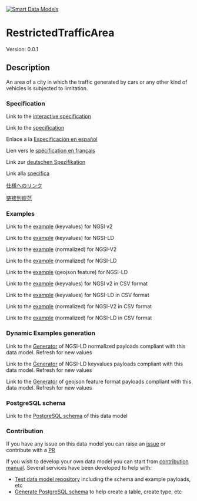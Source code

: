 [![Smart Data Models](https://smartdatamodels.org/wp-content/uploads/2022/01/SmartDataModels_logo.png "Logo")](https://smartdatamodels.org)
# RestrictedTrafficArea
Version: 0.0.1

## Description 

An area of a city in which the traffic generated by cars or any other kind of vehicles is subjected to limitation.
### Specification

Link to the [interactive specification](https://swagger.lab.fiware.org/?url=https://smart-data-models.github.io/dataModel.Transportation/RestrictedTrafficArea/swagger.yaml)

Link to the [specification](https://github.com/smart-data-models/dataModel.Transportation/blob/master/RestrictedTrafficArea/doc/spec.md)

Enlace a la [Especificación en español](https://github.com/smart-data-models/dataModel.Transportation/blob/master/RestrictedTrafficArea/doc/spec_ES.md)

Lien vers le [spécification en français](https://github.com/smart-data-models/dataModel.Transportation/blob/master/RestrictedTrafficArea/doc/spec_FR.md)

Link zur [deutschen Spezifikation](https://github.com/smart-data-models/dataModel.Transportation/blob/master/RestrictedTrafficArea/doc/spec_DE.md)

Link alla [specifica](https://github.com/smart-data-models/dataModel.Transportation/blob/master/RestrictedTrafficArea/doc/spec_IT.md)

[仕様へのリンク](https://github.com/smart-data-models/dataModel.Transportation/blob/master/RestrictedTrafficArea/doc/spec_JA.md)

[链接到规范](https://github.com/smart-data-models/dataModel.Transportation/blob/master/RestrictedTrafficArea/doc/spec_ZH.md)
### Examples

Link to the [example](https://smart-data-models.github.io/dataModel.Transportation/RestrictedTrafficArea/examples/example.json) (keyvalues) for NGSI v2

Link to the [example](https://smart-data-models.github.io/dataModel.Transportation/RestrictedTrafficArea/examples/example.jsonld) (keyvalues) for NGSI-LD

Link to the [example](https://smart-data-models.github.io/dataModel.Transportation/RestrictedTrafficArea/examples/example-normalized.json) (normalized) for NGSI-V2

Link to the [example](https://smart-data-models.github.io/dataModel.Transportation/RestrictedTrafficArea/examples/example-normalized.jsonld) (normalized) for NGSI-LD

Link to the [example](https://smart-data-models.github.io/dataModel.Transportation/RestrictedTrafficArea/examples/example-geojsonfeature.json) (geojson feature) for NGSI-LD

Link to the [example](https://smart-data-models.github.io/dataModel.Transportation/RestrictedTrafficArea/examples/example.json.csv) (keyvalues) for NGSI v2 in CSV format

Link to the [example](https://smart-data-models.github.io/dataModel.Transportation/RestrictedTrafficArea/examples/example.jsonld.csv) (keyvalues) for NGSI-LD in CSV format

Link to the [example](https://smart-data-models.github.io/dataModel.Transportation/RestrictedTrafficArea/examples/example-normalized.json.csv) (normalized) for NGSI-V2 in CSV format

Link to the [example](https://smart-data-models.github.io/dataModel.Transportation/RestrictedTrafficArea/examples/example-normalized.jsonld.csv) (normalized) for NGSI-LD in CSV format
### Dynamic Examples generation

Link to the [Generator](https://smartdatamodels.org/extra/ngsi-ld_generator.php?schemaUrl=https://raw.githubusercontent.com/smart-data-models/dataModel.Transportation/master/RestrictedTrafficArea/schema.json&email=info@smartdatamodels.org) of NGSI-LD normalized payloads compliant with this data model. Refresh for new values

Link to the [Generator](https://smartdatamodels.org/extra/ngsi-ld_generator_keyvalues.php?schemaUrl=https://raw.githubusercontent.com/smart-data-models/dataModel.Transportation/master/RestrictedTrafficArea/schema.json&email=info@smartdatamodels.org) of NGSI-LD keyvalues payloads compliant with this data model. Refresh for new values

Link to the [Generator](https://smartdatamodels.org/extra/geojson_features_generator.php?schemaUrl=https://raw.githubusercontent.com/smart-data-models/dataModel.Transportation/master/RestrictedTrafficArea/schema.json&email=info@smartdatamodels.org) of geojson feature format payloads compliant with this data model. Refresh for new values
### PostgreSQL schema

Link to the [PostgreSQL schema](https://smart-data-models.github.io/dataModel.Transportation/RestrictedTrafficArea/schema.sql) of this data model
### Contribution

 If you have any issue on this data model you can raise an [issue](https://github.com/smart-data-models/dataModel.Transportation/issues)  or contribute with a [PR](https://github.com/smart-data-models/dataModel.Transportation/pulls)

 If you wish to develop your own data model you can start from [contribution manual](https://bit.ly/contribution_manual). Several services have been developed to help with: 
 - [Test data model repository](https://smartdatamodels.org/index.php/data-models-contribution-api/) including the schema and example payloads, etc
 - [Generate PostgreSQL schema](https://smartdatamodels.org/index.php/sql-service/) to help create a table, create type, etc